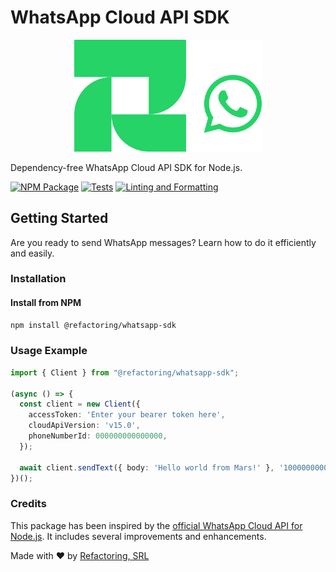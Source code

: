 # WhatsApp Cloud API SDK

<p align="center">
<img src="./assets/whatsapp-sdk.svg" width="300" alt="@refactoring-do/whatsapp-sdk" />
</p> 

Dependency-free WhatsApp Cloud API SDK for Node.js.

[![NPM Package](https://github.com/refactoring-do/whatsapp-sdk/actions/workflows/publish-package-npm.yml/badge.svg)](https://github.com/refactoring-do/whatsapp-sdk/blob/main/.github/workflows/publish-package-npm.yml)
[![Tests](https://github.com/refactoring-do/whatsapp-sdk/actions/workflows/tests.yml/badge.svg)](https://github.com/refactoring-do/whatsapp-sdk/blob/main/.github/workflows/tests.yml)
[![Linting and Formatting](https://github.com/refactoring-do/whatsapp-sdk/actions/workflows/lint-format.yml/badge.svg)](https://github.com/refactoring-do/whatsapp-sdk/blob/main/.github/workflows/lint-format.yml)

## Getting Started

Are you ready to send WhatsApp messages? Learn how to do it efficiently and easily.

### Installation

#### Install from NPM

```sh
npm install @refactoring/whatsapp-sdk
```

### Usage Example

```ts
import { Client } from "@refactoring/whatsapp-sdk";

(async () => {
  const client = new Client({
    accessToken: 'Enter your bearer token here',
    cloudApiVersion: 'v15.0',
    phoneNumberId: 000000000000000,
  });

  await client.sendText({ body: 'Hello world from Mars!' }, '10000000000');
})();
```

### Credits

This package has been inspired by the [official WhatsApp Cloud API for Node.js](https://github.com/WhatsApp/WhatsApp-Nodejs-SDK). It includes several improvements and enhancements.

Made with ❤️ by [Refactoring, SRL](https://refactoring.do)

